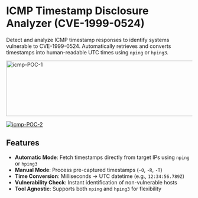 # ICMP Timestamp Disclosure Analyzer (CVE-1999-0524)

Detect and analyze ICMP timestamp responses to identify systems vulnerable to CVE-1999-0524. Automatically retrieves and converts timestamps into human-readable UTC times using `nping` or `hping3`.

<a href="https://ibb.co/F4vrHsQN">
  <img src="https://i.ibb.co/hF56YXGh/icmp-POC-1.png" alt="icmp-POC-1" width="900" border="0" height="150">
</a>

<a href="https://ibb.co/C3xW3qz4"><img src="https://i.ibb.co/ksYMspxz/icmp-POC-2.png" alt="icmp-POC-2" border="0"></a>
## Features
- **Automatic Mode**: Fetch timestamps directly from target IPs using `nping` or `hping3`
- **Manual Mode**: Process pre-captured timestamps (`-O`, `-R`, `-T`)
- **Time Conversion**: Milliseconds → UTC datetime (e.g., `12:34:56.789Z`)
- **Vulnerability Check**: Instant identification of non-vulnerable hosts
- **Tool Agnostic**: Supports both `nping` and `hping3` for flexibility

